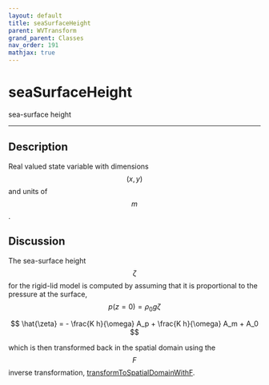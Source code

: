 ```yaml
---
layout: default
title: seaSurfaceHeight
parent: WVTransform
grand_parent: Classes
nav_order: 191
mathjax: true
---
```


#  seaSurfaceHeight

sea-surface height


---

## Description
Real valued state variable with dimensions $$(x,y)$$ and units of $$m$$.

## Discussion

The sea-surface height $$\zeta$$ for the rigid-lid model is computed by assuming that it is proportional to the pressure at the surface, $$p(z=0) = \rho_0 g \zeta$$ 

$$
\hat{\zeta} = - \frac{K h}{\omega} A_p + \frac{K h}{\omega} A_m + A_0 
$$

which is then transformed back in the spatial domain using the $$F$$ inverse transformation, [transformToSpatialDomainWithF](classes/wvtransform/transformtospatialdomainwithf.html).

